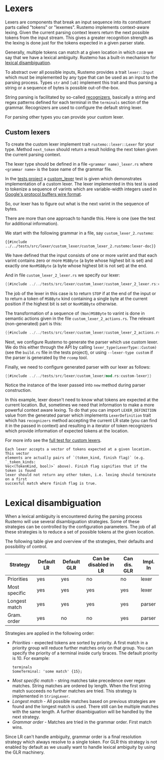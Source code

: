 # Lexers

Lexers are components that break an input sequence into its constituent parts
called "tokens" or "lexemes". Rustemo implements context-aware lexing. Given the
current parsing context lexers return the next possible tokens from the input
stream. This gives a greater recognition strength as the lexing is done just for
the tokens expected in a given parser state.

Generally, multiple tokens can match at a given location in which case we say
that we have a lexical ambiguity. Rustemo has a built-in mechanism for [lexical
disambiguation](#lexical-disambiguation).

To abstract over all possible inputs, Rustemo provides a trait `lexer::Input`
which must be implemented by any type that can be used as an input to the
parsing process. Types `str` and `[u8]` implement this trait and thus parsing a
string or a sequence of bytes is possible out-of-the-box.

String parsing is facilitated by so-called
[recognizers](grammar_language.md#terminals), basically a string and regex
patterns defined for each terminal in the `terminals` section of the grammar.
Recognizers are used to configure the default string lexer.

For parsing other types you can provide your custom lexer.


## Custom lexers

To create the custom lexer implement trait `rustemo::lexer::Lexer` for your
type. Method `next_token` should return a result holding the next token given
the current parsing context.

The lexer type should be defined in a file `<grammar name)_lexer.rs` where
`<grammar name>` is the base name of the grammar file.

In the [tests project](https://github.com/igordejanovic/rustemo/tree/main/tests)
a
[custom_lexer](https://github.com/igordejanovic/rustemo/tree/main/tests/src/lexer/custom_lexer)
test is given which demonstrates implementation of a custom lexer. The lexer
implemented in this test is used to tokenize a sequence of varints which are
variable-width integers used in [Google's protocol buffers wire
format](https://protobuf.dev/programming-guides/encoding/#varints).

So, our lexer has to figure out what is the next varint in the sequence of
bytes. 

There are more than one approach to handle this. Here is one (see the test for
additional information).

We start with the following grammar in a file, say `custom_lexer_2.rustemo`:

```
{{#include ../../tests/src/lexer/custom_lexer/custom_lexer_2.rustemo:lexer-doc}}
```

We have defined that the input consists of one or more varint and that each
varint contains zero or more `MSBByte` (a byte whose highest bit is set) and
exactly one `NonMSBByte` (a byte whose highest bit is not set) at the end.

And in file `custom_lexer_2_lexer.rs` we specify our lexer:

```rust
{{#include ../../tests/src/lexer/custom_lexer/custom_lexer_2_lexer.rs:custom-lexer}}
```

The job of the lexer in this case is to return `STOP` if at the end of the input
or to return a token of `MSBByte` kind containing a single byte at the current
position if the highest bit is set or `NonMSBByte` otherwise.

The transformation of a sequence of `(Non)MSBByte` to varint is done in semantic
actions given in the file `custom_lexer_2_actions.rs`. The relevant
(non-generated) part is this:

```rust
{{#include ../../tests/src/lexer/custom_lexer/custom_lexer_2_actions.rs:lexer-doc}}
```

Next, we configure Rustemo to generate the parser which use custom lexer. We do
this either through the API by calling `lexer_type(LexerType::Custom)` (see the
`build.rs` file in the tests project), or using `--lexer-type custom` if the
parser is generated by the `rcomp` tool.

Finally, we need to configure generated parser with our lexer as follows:

```rust
{{#include ../../tests/src/lexer/custom_lexer/mod.rs:custom-lexer}}
```

Notice the instance of the lexer passed into `new` method during parser
construction.

In this example, lexer doesn't need to know what tokens are expected at the
current location. But, sometimes we need that information to make a more
powerful context aware lexing. To do that you can import `LEXER_DEFINITION`
value from the generated parser which implements `LexerDefinition` trait which
has `recognizers` method accepting the current LR state (you can find it in the
passed in context) and resulting in a iterator of token recognizers which
provide information of expected tokens at the location.

For more info see the [full test for custom
lexers](https://github.com/igordejanovic/rustemo/tree/main/tests/src/lexer/custom_lexer).


```admonish note
Each lexer accepts a vector of tokens expected at a given location. This vector
elements are actually pairs of `(token_kind, finish flag)` (e.g. `_token_kinds:
Vec<(TokenKind, bool)>` above). Finish flag signifies that if the token is found
lexer should not return any other token, i.e. lexing should terminate on a first
succesful match where finish flag is true.
```


# Lexical disambiguation

When a lexical ambiguity is encountered during the parsing process Rustemo will
use several disambiguation strategies. Some of these strategies can be
controlled by the configuration parameters. The job of all these strategies is
to reduce a set of possible tokens at the given location.

The following table give and overview of the strategies, their defaults and
possibility of control.

| Strategy      | Default LR | Default GLR | Can be disabled in LR | Can dis. GLR | Impl. In |
|---------------|------------|-------------|-----------------------|--------------|----------|
| Priorities    | yes        | yes         | no                    | no           | lexer    |
| Most specific | yes        | yes         | yes                   | yes          | lexer    |
| Longest match | yes        | yes         | yes                   | yes          | parser   |
| Gram. order   | yes        | no          | no                    | yes          | parser   |

Strategies are applied in the following order:
- *Priorities* - expected tokens are sorted by priority. A first match in a
  priority group will reduce further matches only on that group. You can specify
  the priority of a terminal inside curly braces. The default priority is 10.
  For example: 
  ```
  terminals
  SomeTerminal: 'some match' {15};
  ```
- *Most specific match* - string matches take precedence over regex matches.
  String matches are ordered by length. When the first string match succeeds no
  further matches are tried. This strategy is implemented in `StringLexer`.
- *Longest match* - All possible matches based on previous strategies are found
  and the longest match is used. There still can be multiple matches with the
  same length. A further disambiguation will be handled by the next strategy.
- *Grammar order* - Matches are tried in the grammar order. First match wins.

Since LR can't handle ambiguity, grammar order is a final resolution strategy
which always resolve to a single token. For GLR this strategy is not enabled by
default as we usually want to handle lexical ambiguity by using the GLR
machinery.

